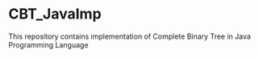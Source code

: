 # CBT_JavaImp
This repository contains implementation of Complete Binary Tree in Java Programming Language
